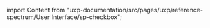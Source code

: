 
import Content from "uxp-documentation/src/pages/uxp/reference-spectrum/User Interface/sp-checkbox";

<Content query="product=xd"/>
